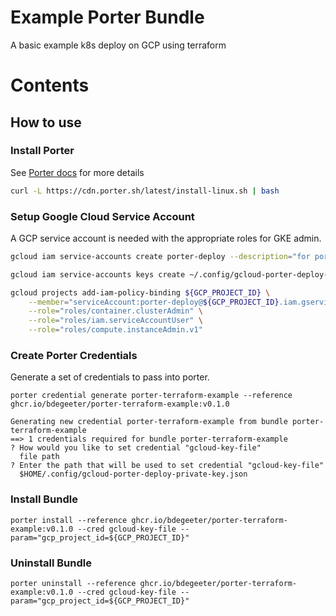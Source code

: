 # Example Porter Bundle

A basic example k8s deploy on GCP using terraform


# Contents

## How to use

### Install Porter

See [Porter docs](https://porter.sh/install/) for more details

```bash
curl -L https://cdn.porter.sh/latest/install-linux.sh | bash
```

### Setup Google Cloud Service Account

A GCP service account is needed with the appropriate roles for GKE admin.

```bash
gcloud iam service-accounts create porter-deploy --description="for porter deployments" --display-name="porter-deploy"

gcloud iam service-accounts keys create ~/.config/gcloud-porter-deploy-private-key.json --iam-account=porter-deploy@${GCP_PROJECT_ID}.iam.gserviceaccount.com

gcloud projects add-iam-policy-binding ${GCP_PROJECT_ID} \
    --member="serviceAccount:porter-deploy@${GCP_PROJECT_ID}.iam.gserviceaccount.com" \
    --role="roles/container.clusterAdmin" \
    --role="roles/iam.serviceAccountUser" \
    --role="roles/compute.instanceAdmin.v1"
```

### Create Porter Credentials

Generate a set of credentials to pass into porter.

```
porter credential generate porter-terraform-example --reference ghcr.io/bdegeeter/porter-terraform-example:v0.1.0
```
```
Generating new credential porter-terraform-example from bundle porter-terraform-example
==> 1 credentials required for bundle porter-terraform-example
? How would you like to set credential "gcloud-key-file"
  file path
? Enter the path that will be used to set credential "gcloud-key-file"
  $HOME/.config/gcloud-porter-deploy-private-key.json
```

### Install Bundle

```
porter install --reference ghcr.io/bdegeeter/porter-terraform-example:v0.1.0 --cred gcloud-key-file --param="gcp_project_id=${GCP_PROJECT_ID}"
```

### Uninstall Bundle

```
porter uninstall --reference ghcr.io/bdegeeter/porter-terraform-example:v0.1.0 --cred gcloud-key-file --param="gcp_project_id=${GCP_PROJECT_ID}"
```
